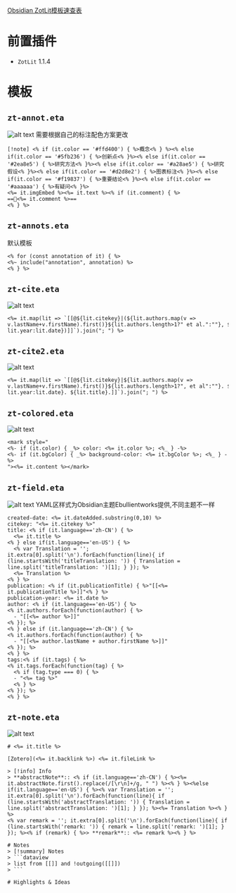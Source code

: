 [Obsidian ZotLit模板速查表](https://zotlit.aidenlx.top/zh-CN/how-to/template-cheatsheet)

# 前置插件
- `ZotLit` 1.1.4

# 模板
## `zt-annot.eta`
![alt text](../attachment/Zotlit-image-5.png)
需要根据自己的标注配色方案更改

```
[!note] <% if (it.color == '#ffd400') { %>概念<% } %><% else if(it.color == '#5fb236') { %>创新点<% }%><% else if(it.color == '#2ea8e5') { %>研究方法<% }%><% else if(it.color == '#a28ae5') { %>研究假设<% }%><% else if(it.color == '#d2d8e2') { %>图表标注<% }%><% else if(it.color == '#f19837') { %>重要结论<% }%><% else if(it.color == '#aaaaaa') { %>有疑问<% }%>
<%= it.imgEmbed %><%= it.text %><% if (it.comment) { %>
==💬<%= it.comment %>==
<% } %>
```

## `zt-annots.eta`
默认模板

```
<% for (const annotation of it) { %>
<%~ include("annotation", annotation) %>
<% } %>
```

## `zt-cite.eta`
![alt text](../attachment/Zotlit-image-4.png)

```
<%= it.map(lit => `[[@${lit.citekey}|(${lit.authors.map(v => v.lastName+v.firstName).first()}${lit.authors.length>1?" et al.":""}, ${lit.year?lit.year:lit.date})]]`).join("; ") %>
```

## `zt-cite2.eta`
![alt text](../attachment/Zotlit-image-3.png)

```
<%= it.map(lit => `[[@${lit.citekey}|${lit.authors.map(v => v.lastName+v.firstName).first()}${lit.authors.length>1?", et al":""}. ${lit.year?lit.year:lit.date}. ${lit.title}.]]`).join("; ") %>
```

## `zt-colored.eta`
![alt text](../attachment/Zotlit-image-2.png)

```
<mark style="
<%- if (it.color) { _%> color: <%= it.color %>; <%_ } -%>
<%- if (it.bgColor) { _%> background-color: <%= it.bgColor %>; <%_ } -%>
"><%= it.content %></mark>
```

## `zt-field.eta`
![alt text](../attachment/Zotlit-image-1.png)
YAML区样式为Obsidian主题Ebullientworks提供,不同主题不一样

```
created-date: <%= it.dateAdded.substring(0,10) %>
citekey: "<%= it.citekey %>"
title: <% if (it.language=='zh-CN') { %>
  <%= it.title %>
<% } else if(it.language=='en-US') { %>
  <% var Translation = ''; it.extra[0].split('\n').forEach(function(line){ if (line.startsWith('titleTranslation: ')) { Translation = line.split('titleTranslation: ')[1]; } }); %>
  <%= Translation %>
<% } %>
publication: <% if (it.publicationTitle) { %>"[[<%= it.publicationTitle %>]]"<% } %>
publication-year: <%= it.date %>
author: <% if (it.language=='en-US') { %>
<% it.authors.forEach(function(author) { %>
  - "[[<%= author %>]]"
<% }); %>
<% } else if (it.language=='zh-CN') { %>
<% it.authors.forEach(function(author) { %>
  - "[[<%= author.lastName + author.firstName %>]]"
<% }); %>
<% } %>
tags:<% if (it.tags) { %>
<% it.tags.forEach(function(tag) { %>
  <% if (tag.type === 0) { %>
  - "<%= tag %>"
  <% } %>
<% }); %>
<% } %>
```

## `zt-note.eta`
![alt text](../attachment/Zotlit-image.png)

```
# <%= it.title %>

[Zotero](<%= it.backlink %>) <%= it.fileLink %>

> [!info] Info
> **abstractNote**:: <% if (it.language=='zh-CN') { %><%= it.abstractNote.first().replace(/[\r\n]+/g, " ") %><% } %><%else if(it.language=='en-US') { %><% var Translation = ''; it.extra[0].split('\n').forEach(function(line){ if (line.startsWith('abstractTranslation: ')) { Translation = line.split('abstractTranslation: ')[1]; } }); %><%= Translation %><% } %>
<% var remark = ''; it.extra[0].split('\n').forEach(function(line){ if (line.startsWith('remark: ')) { remark = line.split('remark: ')[1]; } }); %><% if (remark) { %>> **remark**:: <%= remark %><% } %>

# Notes
> [!summary] Notes
> ```dataview
> list from [[]] and !outgoing([[]]) 
> ```

# Highlights & Ideas

```